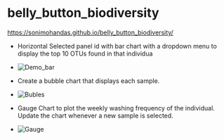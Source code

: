 # belly_button_biodiversity
https://sonimohandas.github.io/belly_button_biodiversity/

* Horizontal Selected panel id with bar chart with a dropdown menu to display the top 10 OTUs found in that individua
* ![Demo_bar](https://user-images.githubusercontent.com/83611005/132964670-ec795b1d-3ffb-4593-902a-c330dec91954.png)

* Create a bubble chart that displays each sample.
* ![Bubles](https://user-images.githubusercontent.com/83611005/132965388-24577660-2c8a-47f1-bcb0-f0fc4a26cba3.png)

*  Gauge Chart to plot the weekly washing frequency of the individual. Update the chart whenever a new sample is selected.
*  ![Gauge](https://user-images.githubusercontent.com/83611005/132965772-49a7ae23-5624-4397-9686-2d2353bc36eb.png)
